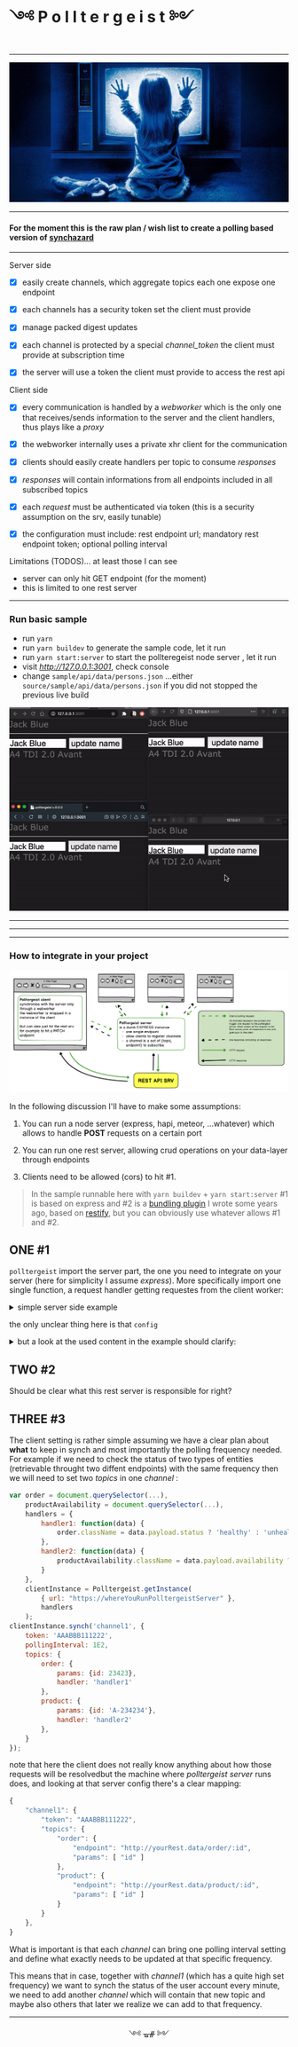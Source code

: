 # ༺ P o l l t e r g e i s t ༻
---
![Polltergeist](https://github.com/fedeghe/polltergeist/blob/master/source/sample/cli/media/poltergeist_eventbrite.jpg?raw=true)

---

#### For the moment this is the raw plan / wish list to create a **polling** based version of [synchazard](https://github.com/fedeghe/synchazard)  

---
Server side
- [x] easily create channels, which aggregate topics each one expose one endpoint
- [x] each channels has a security token set the client must provide
- [x] manage packed digest updates
- [x] each channel is protected by a special _channel\_token_ the client must provide at subscription time
- [x] the server will use a token the client must provide to access the rest api


Client side
- [x] every communication is handled by a _webworker_ which is the only one that receives/sends information to the server and the client handlers, thus plays like a _proxy_
- [x] the webworker internally uses a private xhr client for the communication
- [x] clients should easily create handlers per topic to consume _responses_
- [x] _responses_ will contain informations from all endpoints included in all subscribed topics
- [x] each _request_ must be authenticated via token (this is a security assumption on the srv, easily tunable)
- [x] the configuration must include: rest endpoint url; mandatory rest endpoint token; optional polling interval


Limitations (TODOS)... at least those I can see
- server can only hit GET endpoint (for the moment)
- this is limited to one rest server


---
### Run basic sample
- run `yarn`
- run `yarn buildev` to generate the sample code, let it run
- run `yarn start:server` to start the pollteregeist node server , let it run
- visit _http://127.0.0.1:3001_, check console 
- change `sample/api/data/persons.json` ...either `source/sample/api/data/persons.json` if you did not stopped the previous live build 

![wtf](https://github.com/fedeghe/polltergeist/blob/master/source/docs/record.gif?raw=true)


---
---
---
### How to integrate in your project

![wtf](https://github.com/fedeghe/polltergeist/blob/master/source/docs/polltergeist.png?raw=true)

In the following discussion I'll have to make some assumptions:

1) You can run a node server (express, hapi, meteor, ...whatever) which allows to handle **POST** requests on a certain port

2) You can run one rest server, allowing crud operations on your data-layer through endpoints  

3) Clients need to be allowed (cors) to hit #1.  


> In the sample runnable here with `yarn buildev` + `yarn start:server` #1 is based on express and #2 is a [bundling plugin](https://www.npmjs.com/package/malta-restify) I wrote some years ago, based on [restify](https://www.npmjs.com/package/restify), but you can obviously use whatever allows #1 and #2.

## ONE #1  
`polltergeist` import the server part, the one you need to integrate on your server (here for simplicity I assume _express_). More specifically import one single function, a request handler getting requestes from the client worker:  
<details>
<summary>simple server side example</summary>

``` js  
const config = require('./config.json'),
    express = require('express'),
    cors = require('cors'),
    bodyParser = require("body-parser"),
    port = 5034,
    app = express(),
    PolltergeistServerHandler = require('polltergeist'),
    onErr = console.error;

app.use(cors());
app.use(bodyParser.urlencoded({ extended: false }));
app.use(bodyParser.json());

const handleRequest = (req, res) => {
    res.setHeader('Content-Type', 'application/json');
    const { body } = req,
        sender = r => res.send(
          JSON.stringify(r)
        ).end();

    PolltergeistServerHandler({
        body, sender, config, onErr
    }).then(r => {/* Shut up */});
};
// free to use any path here
// client should anyway be in synch
app.post('/', handleRequest);
app.listen(
    port,
    () => log(`Example app listening on port ${port}`)
);
```
</details>

the only unclear thing here is that `config`

<details>
<summary>but a look at the used content in the example should clarify:</summary>

``` js  
{
    "channel1": {
        "token": "AAABBB111222",
        "topics": {
            "persons": {
                "endpoint": "http://127.0.0.1:3002/person/:id",
                "params": [
                    "id"
                ]
            }
        }
    },
    "channel2": {
        "token": "CCCDDD333444",
        "topics": {
            "cars": {
                "endpoint": "http://127.0.0.1:3002/car/:id",
                "params": [
                    "id"
                ]
            }
        }
    }
}
```
</details>

## TWO #2  
Should be clear what this rest server is responsible for right? 

## THREE #3  
The client setting is rather simple assuming we have a clear plan about **what** to keep in synch and most importantly the polling frequency needed.  
For example if we need to check the status of two types of entities (retrievable throught two diffent endpoints) with the same frequency then we will need to set two _topics_ in one _channel_ : 

``` js
var order = document.querySelector(...),
    productAvailability = document.querySelector(...),
    handlers = {
        handler1: function(data) {
            order.className = data.payload.status ? 'healthy' : 'unhealthy'
        },
        handler2: function(data) {
            productAvailability.className = data.payload.availability ? 'available' : 'unavailable'
        }
    },
    clientInstance = Polltergeist.getInstance(
        { url: "https://whereYouRunPolltergeistServer" },
        handlers
    );
clientInstance.synch('channel1', {
    token: 'AAABBB111222',
    pollingInterval: 1E2,
    topics: {
        order: {
            params: {id: 23423},
            handler: 'handler1'
        },
      	product: {
            params: {id: 'A-234234'},
            handler: 'handler2'
        },
    }
});
```

note that here the client does not really know anything about how those requests will be resolvedbut the machine where _polltergeist server_ runs does, and looking at that server config there's a clear mapping:  

``` js 
{
    "channel1": {
        "token": "AAABBB111222",
        "topics": {
            "order": {
                "endpoint": "http://yourRest.data/order/:id",
                "params": [ "id" ]
            },
            "product": {
                "endpoint": "http://yourRest.data/product/:id",
                "params": [ "id" ]
            }
        }
    },
}
```

What is important is that each _channel_ can bring one polling interval setting and define what exactly needs to be updated at that specific frequency.  

This means that in case, together with _channel1_ (which has a quite high set frequency) we want to synch the status of the user account every minute, we need to add another _channel_ which will contain that new topic and maybe also others that later we realize we can add to that frequency.

---

<div style="text-align:center">༺ ᚗᚌ ༻</div>


